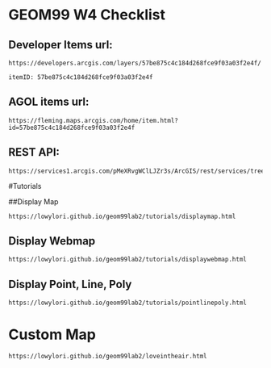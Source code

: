 # GEOM99 W4 Checklist

## Developer Items url: 

```
https://developers.arcgis.com/layers/57be875c4c184d268fce9f03a03f2e4f/
```
```
itemID: 57be875c4c184d268fce9f03a03f2e4f
```
## AGOL items url: 

```
https://fleming.maps.arcgis.com/home/item.html?id=57be875c4c184d268fce9f03a03f2e4f
```

## REST API: 

```
https://services1.arcgis.com/pMeXRvgWClLJZr3s/ArcGIS/rest/services/tree_survey7/FeatureServer
```

#Tutorials

##Display Map

```
https://lowylori.github.io/geom99lab2/tutorials/displaymap.html
```

## Display Webmap

```
https://lowylori.github.io/geom99lab2/tutorials/displaywebmap.html
```

## Display Point, Line, Poly
```
https://lowylori.github.io/geom99lab2/tutorials/pointlinepoly.html
```

# Custom Map

```
https://lowylori.github.io/geom99lab2/loveintheair.html
```
